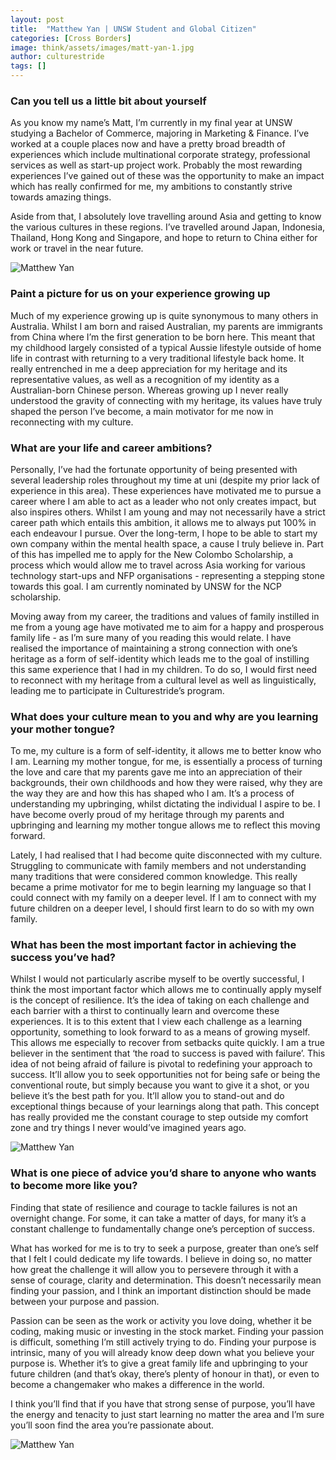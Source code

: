 ```yaml
---
layout: post
title:  "Matthew Yan | UNSW Student and Global Citizen"
categories: [Cross Borders]
image: think/assets/images/matt-yan-1.jpg
author: culturestride
tags: []
---
```



### Can you tell us a little bit about yourself 

As you know my name’s Matt, I’m currently in my final year at UNSW studying a Bachelor of Commerce, majoring in Marketing & Finance. I’ve worked at a couple places now and have a pretty broad breadth of experiences which include multinational corporate strategy, professional services as well as start-up project work. Probably the most rewarding experiences I’ve gained out of these was the opportunity to make an impact which has really confirmed for me, my ambitions to constantly strive towards amazing things. 

Aside from that, I absolutely love travelling around Asia and getting to know the various cultures in these regions. I’ve travelled around Japan, Indonesia, Thailand, Hong Kong and Singapore, and hope to return to China either for work or travel in the near future.

<span style="text-align:center">
<img style="max-height:500px" src="../../think/assets/images/matt-yan-2.jpg" alt="Matthew Yan"/>
</span>

### Paint a picture for us on your experience growing up

Much of my experience growing up is quite synonymous to many others in Australia. Whilst I am born and raised Australian, my parents are immigrants from China where I’m the first generation to be born here. This meant that my childhood largely consisted of a typical Aussie lifestyle outside of home life in contrast with returning to a very traditional lifestyle back home. It really entrenched in me a deep appreciation for my heritage and its representative values, as well as a recognition of my identity as a Australian-born Chinese person. Whereas growing up I never really understood the gravity of connecting with my heritage, its values have truly shaped the person I’ve become, a main motivator for me now in reconnecting with my culture. 

### What are your life and career ambitions?
 
Personally, I’ve had the fortunate opportunity of being presented with several leadership roles throughout my time at uni (despite my prior lack of experience in this area). These experiences have motivated me to pursue a career where I am able to act as a leader who not only creates impact, but also inspires others. Whilst I am young and may not necessarily have a strict career path which entails this ambition, it allows me to always put 100% in each endeavour I pursue. Over the long-term, I hope to be able to start my own company within the mental health space, a cause I truly believe in. Part of this has impelled me to apply for the New Colombo Scholarship, a process which would allow me to travel across Asia working for various technology start-ups and NFP organisations - representing a stepping stone towards this goal. I am currently nominated by UNSW for the NCP scholarship.

Moving away from my career, the traditions and values of family instilled in me from a young age have motivated me to aim for a happy and prosperous family life - as I’m sure many of you reading this would relate. I have realised the importance of maintaining a strong connection with one’s heritage as a form of self-identity which leads me to the goal of instilling this same experience that I had in my children. To do so, I would first need to reconnect with my heritage from a cultural level as well as linguistically, leading me to participate in Culturestride’s program.

### What does your culture mean to you and why are you learning your mother tongue?

To me, my culture is a form of self-identity, it allows me to better know who I am. Learning my mother tongue, for me, is essentially a process of turning the love and care that my parents gave me into an appreciation of their backgrounds, their own childhoods and how they were raised, why they are the way they are and how this has shaped who I am. It’s a process of understanding my upbringing, whilst dictating the individual I aspire to be. I have become overly proud of my heritage through my parents and upbringing and learning my mother tongue allows me to reflect this moving forward.

Lately, I had realised that I had become quite disconnected with my culture. Struggling to communicate with family members and not understanding many traditions that were considered common knowledge. This really became a prime motivator for me to begin learning my language so that I could connect with my family on a deeper level. If I am to connect with my future children on a deeper level, I should first learn to do so with my own family. 

### What has been the most important factor in achieving the success you’ve had?

Whilst I would not particularly ascribe myself to be overtly successful, I think the most important factor which allows me to continually apply myself is the concept of resilience. It’s the idea of taking on each challenge and each barrier with a thirst to continually learn and overcome these experiences. It is to this extent that I view each challenge as a learning opportunity, something to look forward to as a means of growing myself. This allows me especially to recover from setbacks quite quickly. I am a true believer in the sentiment that ‘the road to success is paved with failure’. This idea of not being afraid of failure is pivotal to redefining your approach to success. It’ll allow you to seek opportunities not for being safe or being the conventional route, but simply because you want to give it a shot, or you believe it’s the best path for you. It’ll allow you to stand-out and do exceptional things because of your learnings along that path. This concept has really provided me the constant courage to step outside my comfort zone and try things I never would’ve imagined years ago.

<span style="text-align:center">
<img style="max-height:500px" src="../../think/assets/images/matt-yan-3.jpg" alt="Matthew Yan"/>
</span>

### What is one piece of advice you’d share to anyone who wants to become more like you?

Finding that state of resilience and courage to tackle failures is not an overnight change. For some, it can take a matter of days, for many it’s a constant challenge to fundamentally change one’s perception of success.

What has worked for me is to try to seek a purpose, greater than one’s self that I felt I could dedicate my life towards. I believe in doing so, no matter how great the challenge it will allow you to persevere through it with a sense of courage, clarity and determination. This doesn’t necessarily mean finding your passion, and I think an important distinction should be made between your purpose and passion.

Passion can be seen as the work or activity you love doing, whether it be coding, making music or investing in the stock market. Finding your passion is difficult, something I’m still actively trying to do. Finding your purpose is intrinsic, many of you will already know deep down what you believe your purpose is. Whether it’s to give a great family life and upbringing to your future children (and that’s okay, there’s plenty of honour in that), or even to become a changemaker who makes a difference in the world.

I think you’ll find that if you have that strong sense of purpose, you’ll have the energy and tenacity to just start learning no matter the area and I’m sure you’ll soon find the area you’re passionate about.

<span style="text-align:center">
<img style="max-height:500px" src="../../think/assets/images/matt-yan-4.jpg" alt="Matthew Yan"/>
</span>
